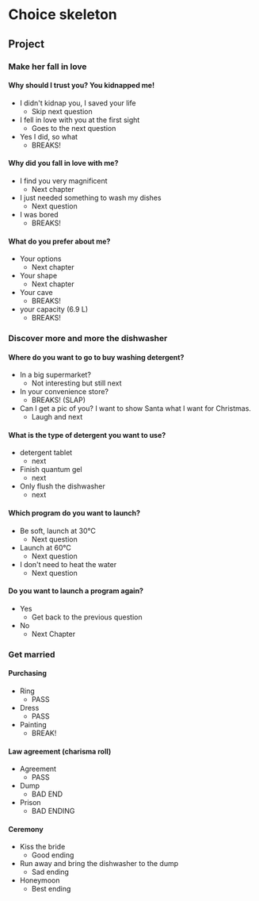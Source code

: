 # Choice skeleton

## Project

### Make her fall in love

#### Why should I trust you? You kidnapped me!

- I didn't kidnap you, I saved your life
  - Skip next question
- I fell in love with you at the first sight
  - Goes to the next question
- Yes I did, so what
  - BREAKS!

#### Why did you fall in love with me?

- I find you very magnificent
  - Next chapter
- I just needed something to wash my dishes
  - Next question
- I was bored
  - BREAKS!

#### What do you prefer about me?

- Your options
  - Next chapter
- Your shape
  - Next chapter
- Your cave
  - BREAKS!
- your capacity (6.9 L)
  - BREAKS!

### Discover more and more the dishwasher

#### Where do you want to go to buy washing detergent?

- In a big supermarket?
  - Not interesting but still next
- In your convenience store?
  - BREAKS! (SLAP)
- Can I get a pic of you? I want to show Santa what I want for Christmas.
  - Laugh and next

#### What is the type of detergent you want to use?

- detergent tablet
  - next
- Finish quantum gel
  - next  
- Only flush the dishwasher
  - next

#### Which program do you want to launch?

- Be soft, launch at 30°C
  - Next question
- Launch at 60°C
  - Next question
- I don't need to heat the water
  - Next question

#### Do you want to launch a program again?

- Yes
  - Get back to the previous question
- No
  - Next Chapter

### Get married

#### Purchasing

- Ring
  - PASS
- Dress
  - PASS
- Painting
  - BREAK!

#### Law agreement (charisma roll)

- Agreement
  - PASS
- Dump
  - BAD END
- Prison
  - BAD ENDING

#### Ceremony

- Kiss the bride
  - Good ending
- Run away and bring the dishwasher to the dump
  - Sad ending
- Honeymoon
  - Best ending
